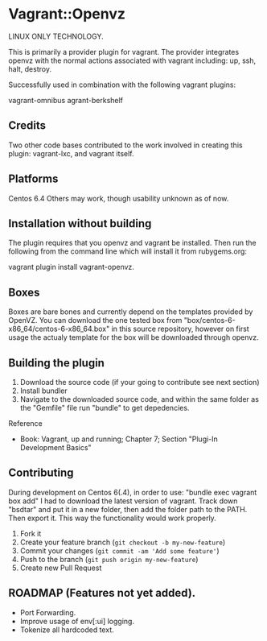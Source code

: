 # Vagrant::Openvz

LINUX ONLY TECHNOLOGY.

This is primarily a provider plugin for vagrant. The provider integrates openvz with the normal actions associated with vagrant including: up, ssh, halt, destroy.

Successfully used in combination with the following vagrant plugins:

vagrant-omnibus
agrant-berkshelf

## Credits

Two other code bases contributed to the work involved in creating this plugin: vagrant-lxc, and vagrant itself.

## Platforms

Centos 6.4
Others may work, though usability unknown as of now.

## Installation without building

The plugin requires that you openvz and vagrant be installed. Then run the following from the command line which will install it from rubygems.org:

vagrant plugin install vagrant-openvz.

## Boxes

Boxes are bare bones and currently depend on the templates provided by OpenVZ. You can download the one tested box from "box/centos-6-x86_64/centos-6-x86_64.box" in this source repository, however on first usage the actualy template for the box will be downloaded through openvz.

## Building the plugin

1. Download the source code (if your going to contribute see next section) 
2. Install bundler
3. Navigate to the downloaded source code, and within the same folder as the "Gemfile" file run "bundle" to get depedencies.

Reference
* Book: Vagrant, up and running; Chapter 7; Section "Plugi-In Development Basics"

## Contributing

During development on Centos 6(.4), in order to use: "bundle exec vagrant box add" I had to download the latest version of vagrant. Track down "bsdtar" and put it in a new folder, then add the folder path to the PATH. Then export it. This way the functionality would work properly.

1. Fork it
2. Create your feature branch (`git checkout -b my-new-feature`)
3. Commit your changes (`git commit -am 'Add some feature'`)
4. Push to the branch (`git push origin my-new-feature`)
5. Create new Pull Request

## ROADMAP (Features not yet added).

* Port Forwarding.
* Improve usage of env[:ui] logging. 
* Tokenize all hardcoded text.
